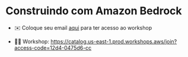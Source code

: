 # Construindo com Amazon Bedrock

- ✉️ Coloque seu email [aqui](https://forms.gle/t1KxbBcy1aFFyt8Q7) para ter acesso ao workshop

- 🧑‍💻 Workshop: https://catalog.us-east-1.prod.workshops.aws/join?access-code=12d4-0475d6-cc
